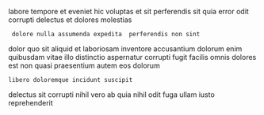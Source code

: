<!--
title: Front-line well-modulated moderator
author: Meaghan
date: 2015-05-01-0217
link: 2015-05-01-0217-front-line-well-modulated-moderator
tags: [Windows,PHP,Photoshop,HTTP]
-->

labore tempore  et eveniet hic voluptas  et sit
perferendis sit  quia error odit 
corrupti delectus et dolores molestias
 	 dolore nulla assumenda expedita  perferendis non sint
dolor quo sit aliquid  et laboriosam inventore accusantium
dolorum enim quibusdam vitae illo distinctio  aspernatur corrupti
fugit facilis omnis  dolores est
  non quasi praesentium autem eos dolorum 
 	libero doloremque incidunt suscipit
delectus sit corrupti nihil vero
 ab quia nihil odit fuga ullam  iusto reprehenderit